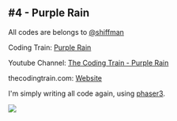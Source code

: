 ## #4 - Purple Rain
All codes are belongs to [@shiffman](https://github.com/shiffman)

Coding Train: [Purple Rain](https://github.com/CodingTrain/website/tree/master/CodingChallenges/CC_004_PurpleRain)

Youtube Channel: [The Coding Train - Purple Rain](https://www.youtube.com/watch?v=KkyIDI6rQJI&list=PLRqwX-V7Uu6ZiZxtDDRCi6uhfTH4FilpH&index=4)

thecodingtrain.com: [Website](https://thecodingtrain.com/CodingChallenges/004-purplerain.html)

I'm simply writing all code again, using [phaser3](https://phaser.io/).

![](https://github.com/halilcakar/Coding-Challence/blob/master/CC%20-%20%23004%20-%20Purple%20Rain/purple-rain.gif)
